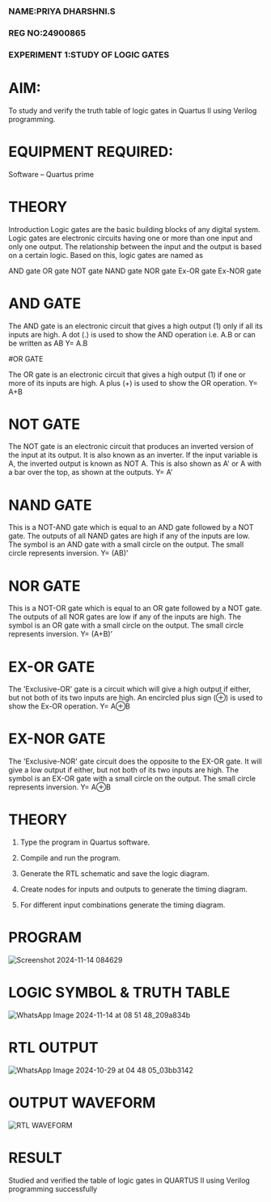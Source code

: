 ### NAME:PRIYA DHARSHNI.S
### REG NO:24900865
### EXPERIMENT 1:STUDY OF LOGIC GATES
# AIM:

To study and verify the truth table of logic gates in Quartus II using Verilog programming.

# EQUIPMENT REQUIRED:

Software – Quartus prime 

# THEORY

Introduction Logic gates are the basic building blocks of any digital system. Logic gates are electronic circuits having one or more than one input and only one output. The relationship between the input and the output is based on a certain logic. Based on this, logic gates are named as

AND gate OR gate NOT gate NAND gate NOR gate Ex-OR gate Ex-NOR gate

# AND GATE

The AND gate is an electronic circuit that gives a high output (1) only if all its inputs are high. A dot (.) is used to show the AND operation i.e. A.B or can be written as AB
Y= A.B

#OR GATE

The OR gate is an electronic circuit that gives a high output (1) if one or more of its inputs are high. A plus (+) is used to show the OR operation.
Y= A+B

# NOT GATE

The NOT gate is an electronic circuit that produces an inverted version of the input at its output. It is also known as an inverter. If the input variable is A, the inverted output is known as NOT A. This is also shown as A' or A with a bar over the top, as shown at the outputs.
Y= A'

# NAND GATE
This is a NOT-AND gate which is equal to an AND gate followed by a NOT gate. The outputs of all NAND gates are high if any of the inputs are low. The symbol is an AND gate with a small circle on the output. The small circle represents inversion.
Y= (AB)’

# NOR GATE

This is a NOT-OR gate which is equal to an OR gate followed by a NOT gate. The outputs of all NOR gates are low if any of the inputs are high. The symbol is an OR gate with a small circle on the output. The small circle represents inversion.
Y= (A+B)’

# EX-OR GATE

The 'Exclusive-OR' gate is a circuit which will give a high output if either, but not both of its two inputs are high. An encircled plus sign (⊕) is used to show the Ex-OR operation.
Y= A⊕B

# EX-NOR GATE

The 'Exclusive-NOR' gate circuit does the opposite to the EX-OR gate. It will give a low output if either, but not both of its two inputs are high. The symbol is an EX-OR gate with a small circle on the output. The small circle represents inversion.
Y= A⊕B
# THEORY

1.	Type the program in Quartus software.

2.	Compile and run the program.

3.	Generate the RTL schematic and save the logic diagram.

4.	Create nodes for inputs and outputs to generate the timing diagram.

5.	For different input combinations generate the timing diagram.


# PROGRAM
![Screenshot 2024-11-14 084629](https://github.com/user-attachments/assets/1c254870-8a8f-4f5c-afc3-03c06e70f95e)

# LOGIC SYMBOL & TRUTH TABLE
![WhatsApp Image 2024-11-14 at 08 51 48_209a834b](https://github.com/user-attachments/assets/c2a1a675-0f9a-4484-bd5c-8e77cdf3eeac)


# RTL OUTPUT
![WhatsApp Image 2024-10-29 at 04 48 05_03bb3142](https://github.com/user-attachments/assets/befc3e78-e60a-4c94-a782-434bcef2d356)


# OUTPUT WAVEFORM 
![RTL WAVEFORM](https://github.com/user-attachments/assets/93d7e053-eebb-4a21-bf75-6c8d85b96b0f)


# RESULT
Studied and verified the table of logic gates in QUARTUS II using Verilog programming successfully

